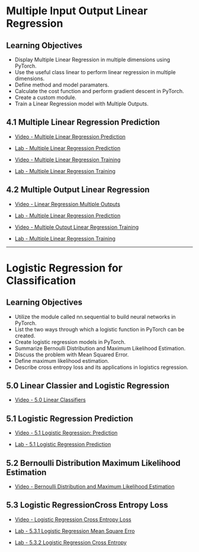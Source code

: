 # Multiple Input Output Linear Regression

## Learning Objectives

- Display Multiple Linear Regression in multiple dimensions using PyTorch.
- Use the useful class linear to perform linear regression in multiple dimensions.
- Define method and model paramaters.
- Calculate the cost function and perform gradient descent in PyTorch.
- Create a custom module.
- Train a Linear Regression model with Multiple Outputs.

## 4.1 Multiple Linear Regression Prediction

- [Video - Multiple Linear Regression Prediction](https://www.coursera.org/learn/deep-neural-networks-with-pytorch/lecture/IWYW3/multiple-linear-regression-prediction)

- [Lab - Multiple Linear Regression Prediction](./Labs/4.1.multiple_linear_regression_prediction_v2.ipynb)

- [Video - Multiple Linear Regression Training](https://www.coursera.org/learn/deep-neural-networks-with-pytorch/lecture/6hWji/multiple-linear-regression-training)

- [Lab - Multiple Linear Regression Training](./Labs/4.2.multiple_linear_regression_training_v2.ipynb)

## 4.2 Multiple Output Linear Regression

- [Video - Linear Regression Multiple Outputs](https://www.coursera.org/learn/deep-neural-networks-with-pytorch/lecture/so66v/linear-regression-multiple-outputs)

- [Lab - Multiple Linear Regression Prediction](./Labs/4.3.multi-target_linear_regression.ipynb)

- [Video - Multiple Output Linear Regression Training](https://www.coursera.org/learn/deep-neural-networks-with-pytorch/lecture/ByhfU/multiple-output-linear-regression-training)

- [Lab - Multiple Linear Regression Training](./Labs/4.4.training_multiple_output_linear_regression.ipynb)

---

# Logistic Regression for Classification

## Learning Objectives

- Utilize the module called nn.sequential to build neural networks in PyTorch.
- List the two ways through which a logistic function in PyTorch can be created.
- Create logistic regression models in PyTorch.
- Summarize Bernoulli Distribution and Maximum Likelihood Estimation.
- Discuss the problem with Mean Squared Error.
- Define maximum likelihood estimation.
- Describe cross entropy loss and its applications in logistics regression.

## 5.0 Linear Classier and Logistic Regression

- [Video - 5.0 Linear Classifiers](https://www.coursera.org/learn/deep-neural-networks-with-pytorch/lecture/MAMQg/5-0-linear-classifiers)

## 5.1 Logistic Regression Prediction

- [Video - 5.1 Logistic Regression: Prediction](https://www.coursera.org/learn/deep-neural-networks-with-pytorch/lecture/AhbrW/5-1-logistic-regression-prediction)

- [Lab - 5.1 Logistic Regression Prediction](./Labs/5.1logistic_regression_prediction_v2.ipynb)

## 5.2 Bernoulli Distribution Maximum Likelihood Estimation

- [Video - Bernoulli Distribution and Maximum Likelihood Estimation](https://www.coursera.org/learn/deep-neural-networks-with-pytorch/lecture/XQrmk/bernoulli-distribution-and-maximum-likelihood-estimation)

## 5.3 Logistic RegressionCross Entropy Loss

- [Video - Logistic Regression Cross Entropy Loss](https://www.coursera.org/learn/deep-neural-networks-with-pytorch/lecture/3LjrE/logistic-regression-cross-entropy-loss)

- [Lab - 5.3.1 Logistic Regression Mean Square Erro](./Labs/5.2.2bad_inshilization_logistic_regression_with_mean_square_error_v2.ipynb)

- [Lab - 5.3.2 Logistic Regression Cross Entropy](./Labs/5.3_cross_entropy_logistic_regression_v2.ipynb)